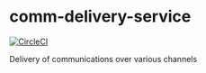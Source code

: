 # comm-delivery-service

[![CircleCI](https://circleci.com/gh/ovotech/comms-delivery-service.svg?style=svg&circle-token=29b5c39281290ccfe989e327aba05427d2c7d8a2)](https://circleci.com/gh/ovotech/comms-delivery-service)

Delivery of communications over various channels
